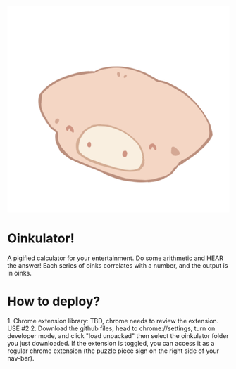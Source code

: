 <img src="https://github.com/angelLi17/oinkulator/blob/main/assets/pig1.png" style="width=100"></img>
<h1>Oinkulator!</h1>
A pigified calculator for your entertainment. Do some arithmetic and HEAR the answer! Each series of oinks correlates with a number, and the output is in oinks.

<h1>How to deploy?</h1>
1. Chrome extension library: TBD, chrome needs to review the extension. USE #2
2. Download the github files, head to chrome://settings, turn on developer mode, and click "load unpacked" then select the oinkulator folder you just downloaded. If the extension is toggled, you can access it as a regular chrome extension (the puzzle piece sign on the right side of your nav-bar).

